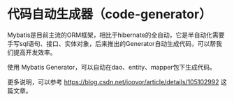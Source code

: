 # 代码自动生成器（code-generator）

Mybatis是目前主流的ORM框架，相比于hibernate的全自动，它是半自动化需要手写sql语句、接口、实体对象，后来推出的Generator自动生成代码，可以帮我们提高开发效率。

使用 Mybatis Generator，可以自动在dao、entity、mapper包下生成代码。

更多说明，可以参考 https://blog.csdn.net/joovor/article/details/105102992 这篇文章。


